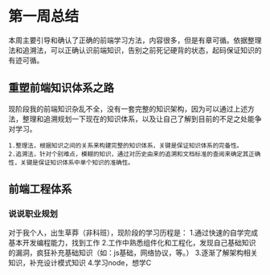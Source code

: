 # 第一周总结

本周主要引导和确认了正确的前端学习方法，内容很多，但是有章可循。依据整理法和追溯法，可以正确认识前端知识，告别之前死记硬背的状态，起码保证知识的有迹可循。

## 重塑前端知识体系之路

现阶段我的前端知识杂乱不全，没有一套完整的知识架构，因为可以通过上述方法，整理和追溯规划一下现在的知识体系，以及让自己了解到目前的不足之处能争对学习。

    1.整理法，根据知识之间的关系来构建完整的知识体系，关键是保证知识体系的完备性。
    2.追溯法，针对个别难点，模糊的知识，通过对历史由来的追溯和文档标准的查阅来确定其正确性，关键是保证知识体系中单个知识的准确性。

## 前端工程体系

### 说说职业规划

对于我个人，出生草莽（非科班），现阶段的学习历程是：
1.通过快速的自学完成基本开发编程能力，找到工作
2.工作中熟悉组件化和工程化，发现自己基础知识的漏洞，疯狂补充基础知识（如：js基础，网络协议，等。）
3.逐渐了解架构相关知识，补充设计模式知识
4.学习node，想学C
